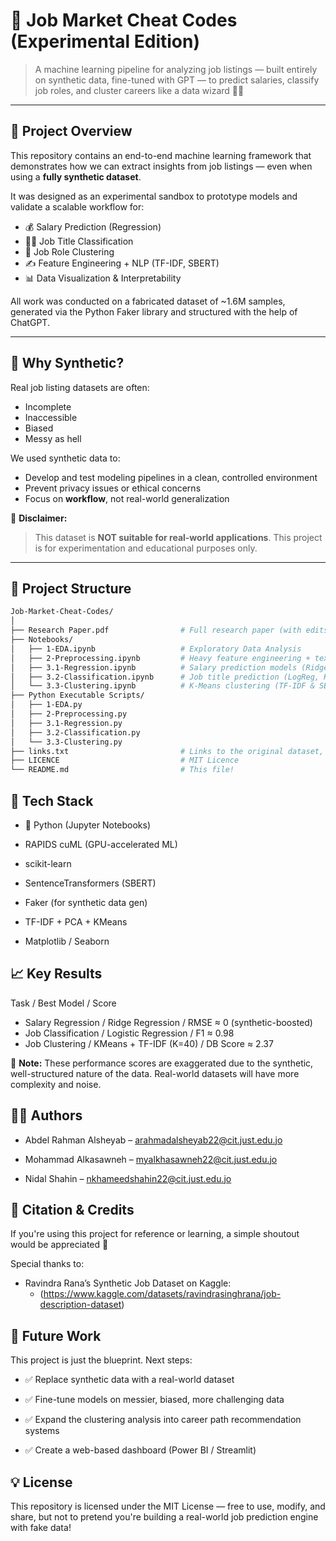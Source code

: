 # 💼 Job Market Cheat Codes (Experimental Edition)

> A machine learning pipeline for analyzing job listings — built entirely on synthetic data, fine-tuned with GPT — to predict salaries, classify job roles, and cluster careers like a data wizard 🎯🧠

---

## 🧪 Project Overview

This repository contains an end-to-end machine learning framework that demonstrates how we can extract insights from job listings — even when using a **fully synthetic dataset**. 

It was designed as an experimental sandbox to prototype models and validate a scalable workflow for:

- 💰 Salary Prediction (Regression)
- 🧑‍💼 Job Title Classification
- 🔗 Job Role Clustering
- ✍️ Feature Engineering + NLP (TF-IDF, SBERT)
- 📊 Data Visualization & Interpretability

All work was conducted on a fabricated dataset of ~1.6M samples, generated via the Python Faker library and structured with the help of ChatGPT.

---

## 🧠 Why Synthetic?

Real job listing datasets are often:
- Incomplete
- Inaccessible
- Biased
- Messy as hell

We used synthetic data to:
- Develop and test modeling pipelines in a clean, controlled environment
- Prevent privacy issues or ethical concerns
- Focus on **workflow**, not real-world generalization

📌 **Disclaimer:**  
> This dataset is **NOT suitable for real-world applications**. This project is for experimentation and educational purposes only.

---

## 📂 Project Structure

```bash
Job-Market-Cheat-Codes/
│
├── Research Paper.pdf                # Full research paper (with edits for synthetic context)
├── Notebooks/
│   ├── 1-EDA.ipynb                   # Exploratory Data Analysis
│   ├── 2-Preprocessing.ipynb         # Heavy feature engineering + text masking + embeddings
│   ├── 3.1-Regression.ipynb          # Salary prediction models (Ridge, KNN, SVR)
│   ├── 3.2-Classification.ipynb      # Job title prediction (LogReg, KNN)
│   └── 3.3-Clustering.ipynb          # K-Means clustering (TF-IDF & SBERT)
├── Python Executable Scripts/
│   ├── 1-EDA.py                   
│   ├── 2-Preprocessing.py         
│   ├── 3.1-Regression.py        
│   ├── 3.2-Classification.py   
│   └── 3.3-Clustering.py
├── links.txt                         # Links to the original dataset, our notebooks on kaggle and the research paper on overleaf
├── LICENCE                           # MIT Licence
└── README.md                         # This file!
```

## 🔧 Tech Stack
- 🐍 Python (Jupyter Notebooks)

- RAPIDS cuML (GPU-accelerated ML)

- scikit-learn

- SentenceTransformers (SBERT)

- Faker (for synthetic data gen)

- TF-IDF + PCA + KMeans

- Matplotlib / Seaborn

## 📈 Key Results
Task / Best Model / Score
- Salary Regression /	Ridge Regression /	RMSE ≈ 0 (synthetic-boosted)
- Job Classification /	Logistic Regression /	F1 ≈ 0.98
- Job Clustering /	KMeans + TF-IDF (K=40) /	DB Score ≈ 2.37

🧨 **Note:** These performance scores are exaggerated due to the synthetic, well-structured nature of the data. Real-world datasets will have more complexity and noise.

## 🧑‍💻 Authors
- Abdel Rahman Alsheyab – arahmadalsheyab22@cit.just.edu.jo

- Mohammad Alkasawneh – myalkhasawneh22@cit.just.edu.jo

- Nidal Shahin – nkhameedshahin22@cit.just.edu.jo

## 📝 Citation & Credits
If you're using this project for reference or learning, a simple shoutout would be appreciated 🙌

Special thanks to:

- Ravindra Rana’s Synthetic Job Dataset on Kaggle:
    - (https://www.kaggle.com/datasets/ravindrasinghrana/job-description-dataset)

## 🚀 Future Work
This project is just the blueprint. Next steps:

- ✅ Replace synthetic data with a real-world dataset

- ✅ Fine-tune models on messier, biased, more challenging data

- ✅ Expand the clustering analysis into career path recommendation systems

- ✅ Create a web-based dashboard (Power BI / Streamlit)

## 💡 License
This repository is licensed under the MIT License — free to use, modify, and share, but not to pretend you're building a real-world job prediction engine with fake data!
